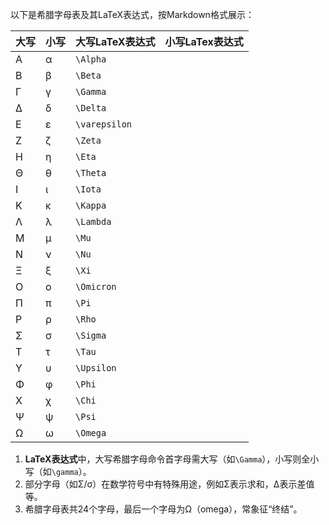 以下是希腊字母表及其LaTeX表达式，按Markdown格式展示：

| **大写** | **小写** | **大写LaTeX表达式** | **小写LaTex表达式** |
| ------ | ------ | -------------- | -------------- |
| Α      | α      | `\Alpha`       |                |
| Β      | β      | `\Beta`        |                |
| Γ      | γ      | `\Gamma`       |                |
| Δ      | δ      | `\Delta`       |                |
| Ε      | ε      | `\varepsilon`  |                |
| Ζ      | ζ      | `\Zeta`        |                |
| Η      | η      | `\Eta`         |                |
| Θ      | θ      | `\Theta`       |                |
| Ι      | ι      | `\Iota`        |                |
| Κ      | κ      | `\Kappa`       |                |
| Λ      | λ      | `\Lambda`      |                |
| Μ      | μ      | `\Mu`          |                |
| Ν      | ν      | `\Nu`          |                |
| Ξ      | ξ      | `\Xi`          |                |
| Ο      | ο      | `\Omicron`     |                |
| Π      | π      | `\Pi`          |                |
| Ρ      | ρ      | `\Rho`         |                |
| Σ      | σ      | `\Sigma`       |                |
| Τ      | τ      | `\Tau`         |                |
| Υ      | υ      | `\Upsilon`     |                |
| Φ      | φ      | `\Phi`         |                |
| Χ      | χ      | `\Chi`         |                |
| Ψ      | ψ      | `\Psi`         |                |
| Ω      | ω      | `\Omega`       |                |

1. **LaTeX表达式**中，大写希腊字母命令首字母需大写（如`\Gamma`），小写则全小写（如`\gamma`）。
2. 部分字母（如Σ/σ）在数学符号中有特殊用途，例如Σ表示求和，Δ表示差值等。
3. 希腊字母表共24个字母，最后一个字母为Ω（omega），常象征“终结”。

